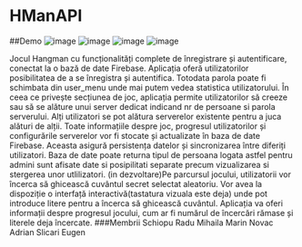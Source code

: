 # HManAPI

##Demo
![image](https://github.com/Adriedupleaf/HManAPI/assets/116110246/9358f0e4-b1c5-461a-86d0-9f8917d387f1)
![image](https://github.com/Adriedupleaf/HManAPI/assets/116110246/8f575d94-ee59-4324-89e2-9168cf6f798d)
![image](https://github.com/Adriedupleaf/HManAPI/assets/116110246/59966535-edc1-48bd-a4b2-2e45a9811b93)
![image](https://github.com/Adriedupleaf/HManAPI/assets/116110246/bdd6eb94-8b66-4d02-999c-700271e9f35d)

Jocul Hangman cu funcționalități complete de înregistrare și autentificare, conectat la o bază de date Firebase. 
Aplicația oferă utilizatorilor posibilitatea de a se înregistra și autentifica.
Totodata parola poate fi schimbata din user_menu unde mai putem vedea statistica utilizatorului.
În ceea ce privește secțiunea de joc, aplicația permite utilizatorilor să creeze sau să se alăture unui server dedicat indicand nr de persoane si parola serverului. Alți utilizatori  se pot alătura serverelor existente pentru a juca alături de alții.
Toate informațiile despre joc, progresul utilizatorilor și configurările serverelor vor fi stocate și actualizate în baza de date Firebase. Aceasta asigură persistența datelor și sincronizarea între diferiți utilizatori.
Baza de date poate returna tipul de persoana logata astfel pentru admini sunt afisate date si posipilitati separate precum vizualizarea si stergerea unor utlilizatori.
(in dezvoltare)Pe parcursul jocului, utilizatorii vor încerca să ghicească cuvântul secret selectat aleatoriu. Vor avea la dispoziție o interfață interactivă(tastatura vizuala este deja) unde pot introduce litere pentru a încerca să ghicească cuvântul.
Aplicația va oferi informații despre progresul jocului, cum ar fi numărul de încercări rămase și literele deja încercate.
###Membrii
Schiopu Radu
Mihaila Marin
Novac Adrian
Slicari Eugen
